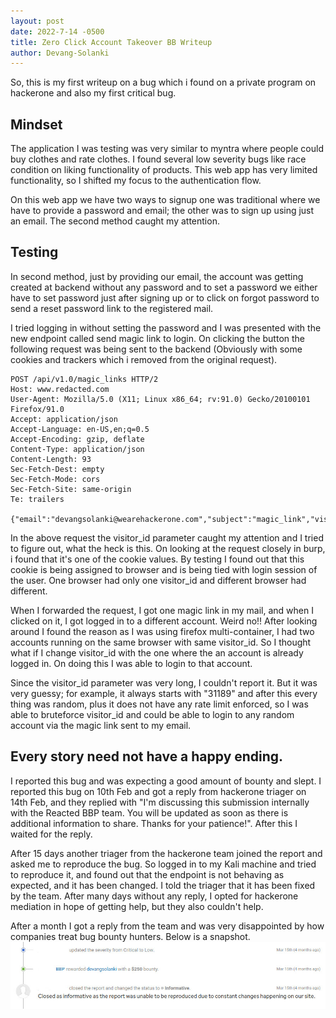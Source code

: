 ```yaml
---
layout: post
date: 2022-7-14 -0500
title: Zero Click Account Takeover BB Writeup
author: Devang-Solanki
---
```


So, this is my first writeup on a bug which i found on a private program on hackerone and also my first critical bug.

## Mindset 
The application I was testing was very similar to myntra where people could buy clothes and rate clothes. I found several low severity bugs like race condition on liking functionality of products. This web app has very limited functionality, so I shifted my focus to the authentication flow.

On this web app we have two ways to signup one was traditional where we have to provide a password and email; the other was to sign up using just an email. The second method caught my attention.

## Testing
In second method, just by providing our email, the account was getting created at backend without any password and to set a password we either have to set password just after signing up or to click on forgot password to send a reset password link to the registered mail.

I tried logging in without setting the password and I was presented with the new endpoint called send magic link to login. On clicking the button the following request was being sent to the backend (Obviously with some cookies and trackers which i removed from the original request).

```http
POST /api/v1.0/magic_links HTTP/2
Host: www.redacted.com
User-Agent: Mozilla/5.0 (X11; Linux x86_64; rv:91.0) Gecko/20100101 Firefox/91.0
Accept: application/json
Accept-Language: en-US,en;q=0.5
Accept-Encoding: gzip, deflate
Content-Type: application/json
Content-Length: 93
Sec-Fetch-Dest: empty
Sec-Fetch-Mode: cors
Sec-Fetch-Site: same-origin
Te: trailers

{"email":"devangsolanki@wearehackerone.com","subject":"magic_link","visitor_id":"3118975949"}
```

In the above request the visitor_id parameter caught my attention and I tried to figure out, what the heck is this. On looking at the request closely in burp, i found that it's one of the cookie values. By testing I found out that this cookie is being assigned to browser and is being tied with login session of the user. One browser had only one visitor_id and different browser had different. 

When I forwarded the request, I got one magic link in my mail, and when I clicked on it, I got logged in to a different account. Weird no!! After looking around I found the reason as I was using firefox multi-container, I had two accounts running on the same browser with same visitor_id. So I thought what if I change visitor_id with the one where the an account is already logged in. On doing this I was able to login to that account.

Since the visitor_id parameter was very long, I couldn't report it. But it was very guessy; for example, it always starts with "31189" and after this every thing was random, plus it does not have any rate limit enforced, so I was able to bruteforce visitor_id and could be able to login to any random account via the magic link sent to my email.

## Every story need not have a happy ending. 
I reported this bug and was expecting a good amount of bounty and slept. I reported this bug on 10th Feb and got a reply from hackerone triager on 14th Feb, and they replied with "I'm discussing this submission internally with the Reacted BBP team. You will be updated as soon as there is additional information to share. Thanks for your patience!". After this I waited for the reply.

After 15 days another triager from the hackerone team joined the report and asked me to reproduce the bug. So logged in to my Kali machine and tried to reproduce it, and found out that the endpoint is not behaving as expected, and it has been changed. I told the triager that it has been fixed by the team. After many days without any reply, I opted for hackerone mediation in hope of getting help, but they also couldn't help.

After a month I got a reply from the team and was very disappointed by how companies treat bug bounty hunters. Below is a snapshot.
![image](/images/0_c_account_takeover/chat_snapshot.jpg)
